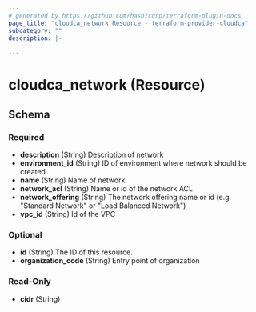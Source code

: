 ```yaml
---
# generated by https://github.com/hashicorp/terraform-plugin-docs
page_title: "cloudca_network Resource - terraform-provider-cloudca"
subcategory: ""
description: |-
  
---
```


# cloudca_network (Resource)





<!-- schema generated by tfplugindocs -->
## Schema

### Required

- **description** (String) Description of network
- **environment_id** (String) ID of environment where network should be created
- **name** (String) Name of network
- **network_acl** (String) Name or id of the network ACL
- **network_offering** (String) The network offering name or id (e.g. "Standard Network" or "Load Balanced Network")
- **vpc_id** (String) Id of the VPC

### Optional

- **id** (String) The ID of this resource.
- **organization_code** (String) Entry point of organization

### Read-Only

- **cidr** (String)


